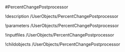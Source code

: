 <!-- MOOSE Object Documentation Stub: Remove this when content is added. -->
#PercentChangePostprocessor

!description /UserObjects/PercentChangePostprocessor

!parameters /UserObjects/PercentChangePostprocessor

!inputfiles /UserObjects/PercentChangePostprocessor

!childobjects /UserObjects/PercentChangePostprocessor

